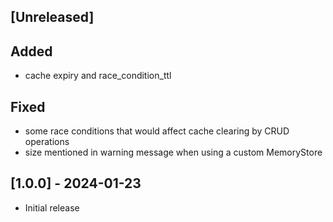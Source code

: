## [Unreleased]

## Added

- cache expiry and race_condition_ttl

## Fixed

- some race conditions that would affect cache clearing by CRUD operations
- size mentioned in warning message when using a custom MemoryStore

## [1.0.0] - 2024-01-23

- Initial release

